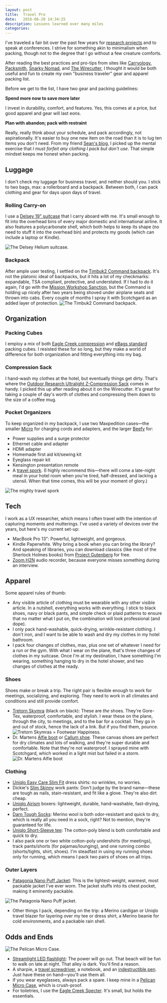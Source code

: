 ```yaml
---
layout: post
title:  Travel Pro
date:   2016-06-20 14:34:25
description: Lessons learned over many miles
categories:
---
```

I've traveled a fair bit over the past few years for [research projects](http://mailchimp.com/2015/#miles-traveled-for-product-and-customer-research) and to speak at conferences. I strive for something akin to minimalism when packing, though not to the degree that I go without a few creature comforts.

After reading the best practices and pro-tips from sites like [Carryology](http://www.carryology.com/), [Packsmith](http://blog.tortugabackpacks.com/), [Snarky Nomad](http://snarkynomad.com/), and [The Wirecutter](http://thewirecutter.com/reviews/travel-guide/), I thought it would be both useful and fun to create my own "business traveler" gear and apparel packing list.

Before we get to the list, I have two gear and packing guidelines:

**Spend more now to save more later**

I invest in durability, comfort, and features. Yes, this comes at a price, but good apparel and gear will last eons.

**Plan with abandon; pack with restraint**

Really, really think about your schedule, and pack accordingly, not aspirationally. It's easier to buy one new item on the road than it is to lug ten items you don't need. From my friend [Sean's blog](http://blog.seanbonner.com/2013/01/08/baggage/), I picked up the mental exercise that _I must forfeit any clothing I pack but don't use_. That simple mindset keeps me honest when packing.

## Luggage
I don't check my luggage for business travel, and neither should you. I stick to two bags, max: a rollerboard and a backpack. Between both, I can pack clothing and gear for days upon days of travel.

### Rolling Carry-on
I use a [Delsey 19" suitcase](https://www.amazon.com/gp/product/B00PX0QJDY/ref=oh_aui_search_detailpage?ie=UTF8&psc=1) that I carry aboard with me. It's small enough to fit into the overhead bins of every major domestic and international airline. It also features a polycarbonate shell, which both helps to keep its shape (no need to stuff it into the overhead bin) and protects my goods (which can include a laptop or Kindle).

![The Delsey Helium suitcase.](/assets/images/delsey.jpg "Delsey suitcase image")

### Backpack
After ample user testing, I settled on the [Timbuk2 Command backpack](http://www.timbuk2.com/command-tsa-friendly-laptop-backpack/392.html). It's not the platonic ideal of backpacks, but it hits a lot of my checkmarks: expandable, TSA compliant, protective, and understated. If I had to do it again, I'd go with the [Mission Workshop Sanction](http://missionworkshop.com/products/bags/backpacks/rucksack/sanction.php), but the Command is holding up nicely after two years being shoved under airplane seats and thrown into cabs. Every couple of months I spray it with Scotchgard as an added layer of protection.
![The Timbuk2 Command backpack.](/assets/images/command.jpg "Timbuk2 backpack image")

## Organization

### Packing Cubes
I employ a mix of both [Eagle Creek compression](https://www.amazon.com/dp/B00BYFC4Z4/ref=twister_B00F9T852C?_encoding=UTF8&psc=1) and [eBags standard](http://www.ebags.com/product/ebags/packing-cubes-3pc-set/13032) packing cubes. I resisted these for so long, but they make a world of difference for both organization and fitting everything into my bag.

### Compression Sack
I hand-wash my clothes at the hotel, but eventually things get dirty. That's where the [Outdoor Research Ultralight Z-Compression Sack](https://www.amazon.com/Outdoor-Research-Ultralight-Z-Compression-8-Liter/dp/B00ATNI5X2?ie=UTF8&ascsubtag=WC82781&linkCode=xm2&tag=thewire06-20) comes in handy. I picked this up after reading about it on the Wirecutter. It's great for taking a couple of day's worth of clothes and compressing them down to the size of a coffee mug.

### Pocket Organizers
To keep organized in my backpack, I use two Maxpedition cases—the smaller [Micro](https://www.amazon.com/gp/product/B005CSYVSW/ref=oh_aui_search_detailpage?ie=UTF8&psc=1) for charging cords and adapters, and the larger [Beefy](https://www.amazon.com/gp/product/B00AQ6E5XQ/ref=oh_aui_search_detailpage?ie=UTF8&psc=1) for:

* Power supplies and a surge protector
* Ethernet cable and adapter
* HDMI adapter
* Homemade first aid kit/sewing kit
* Eyeglass repair kit
* Kensington presentation remote
* A [travel spork](https://www.amazon.com/MSR-6908-Spork-Red/dp/B00A9A2BJE/ref=pd_sim_sbs_468_4?ie=UTF8&dpID=31-6z52IqDL&dpSrc=sims&preST=_AC_UL480_SR468%2C480_&psc=1&refRID=SGEQK2DTF1YW7Y8MBKCM). (I highly recommend this—there will come a late-night meal in your hotel room when you're tired, half-dressed, and lacking a utensil. When that time comes, this will be your moment of glory.)

![The mighty travel spork](/assets/images/spork.jpg "Spork image")


## Tech
I work as a UX researcher, which means I often travel with the intention of capturing moments and mutterings. I've used a variety of devices over the years, but here's my current set-up:

* MacBook Pro 13": Powerful, lightweight, and gorgeous.
* Kindle Paperwhite. Why bring a book when you can bring the library? And speaking of libraries, you can download classics (like most of the Sherlock Holmes books) from [Project Gutenberg](https://www.gutenberg.org/wiki/Free_Kindle_Books) for free.
* [Zoom H2N](https://www.amazon.com/Zoom-H2N-H2n-Handy-Recorder/dp/B005CQ2ZY6/ref=sr_1_1?s=sporting-goods&ie=UTF8&qid=1466560732&sr=8-1&keywords=zoom+h2n) audio recorder, because everyone misses something during an interview.

## Apparel
Some apparel rules of thumb:
* Any visible article of clothing must be wearable with any other visible article. In a nutshell, everything works with everything. I stick to black shoes, navy or black pants, and simple check or plaid patterns to ensure that no matter what I put on, the combination will look professional (and dope).
* I only pack hand-washable, quick-drying, wrinkle-resistant clothing. I don't iron, and I want to be able to wash and dry my clothes in my hotel bathroom.
* I pack four changes of clothes, max, plus one set of whatever I need for a run or the gym. With what I wear on the plane, that's three changes of clothes in my suitcase. Once I'm at my destination, I have something I'm wearing, something hanging to dry in the hotel shower, and two changes of clothes at the ready.

### Shoes
Shoes make or break a trip. The right pair is flexible enough to work for meetings, socializing, and exploring. They need to work in all climates and conditions and still provide comfort.
* [Tretorn Skymra](http://static.beyondtherack.com/productimages/TRE47236013/large/TRE47236013_1.jpg) (black on black): These are _the_ shoes. They're Gore-Tex, waterproof, comfortable, and stylish. I wear these on the plane, through the city, to meetings, and to the bar for a cocktail. They go in and out of stock, hence the lack of a link. But if you find them, pounce.
![Tretorn Skymras = Footwear Happiness.](/assets/images/tretorns.jpg "Tretorn shoes image")
* Dr. Martens [Alfie boot](https://www.amazon.com/gp/product/B005M8VR84/ref=oh_aui_search_detailpage?ie=UTF8&psc=1) or [Callum shoe](https://www.amazon.com/gp/product/B005UWI5U0/ref=oh_aui_search_detailpage?ie=UTF8&psc=1). These canvas shoes are perfect for dry climates and lots of walking, and they're super durable and comfortable. Note that they're not waterproof. I sprayed mine with Scotchgard, which worked in a light mist but failed in a storm.
![Dr. Martens Alfie boot](/assets/images/alfie.jpg "Alfie boots image")

### Clothing
* [Uniqlo Easy Care Slim Fit](http://www.uniqlo.com/content/uniqlo/us/en/men/dress-shirts/easy-care-slim-fit-stretch.html) dress shirts: no wrinkles, no worries.
* Dickie's [Slim Skinny](https://www.amazon.com/gp/product/B00B6E4RVW/ref=oh_aui_search_detailpage?ie=UTF8&psc=1) work pants: Don't judge by the brand name—these are tough as nails, stain-resistant, and fit like a glove. They're also dirt cheap.
* [Uniqlo Airism](http://www.uniqlo.com/us/search.html?q=airism%20boxer) boxers: lightweight, durable, hand-washable, fast-drying, perfect.
* [Darn Tough Socks](https://darntough.com/): Merino wool is both odor-resistant and quick to dry, which is really all you need in a sock, right? Not to mention, they're guaranteed for life.
* [Uniqlo Short-Sleeve tee](http://www.uniqlo.com/us/product/men-packaged-dry-crew-neck-short-sleeve-t-shirt-138665.html#08-003): The cotton-poly blend is both comfortable and quick to dry.
* I also pack one or two white cotton-poly undershirts (for meetings), track pants/shorts (for pajamas/lounging), and one running combo (shorts/tights, shirt, shoes). I'm steadfast in using my running shoes only for running, which means I pack two pairs of shoes on all trips.

### Outer Layers
* [Patagonia Nano Puff Jacket](http://www.patagonia.com/us/product/mens-nano-puff-jacket?p=84211-1): This is the lightest-weight, warmest, most packable jacket I've ever worn. The jacket stuffs into its chest pocket, making it eminently packable.

![The Patagonia Nano Puff jacket.](/assets/images/patagonia.jpg "Patagonia jacket image")

* Other things I pack, depending on the trip: a Merino cardigan or Uniqlo travel blazer for layering over my tee or dress shirt, a Merino beanie for cold environments, and a packable rain shell.

## Odds and Ends
![The Pelican Micro Case.](/assets/images/pelican.jpg "Pelican case image")

* [Streamlight LED flashlight](https://www.amazon.com/gp/product/B0015UC17E/ref=oh_aui_search_detailpage?ie=UTF8&psc=1): The power will go out. That beach will be fun to walk on late at night. That alley is dark. You'll find a reason.
* A sharpie, a [travel screwdriver](https://www.amazon.com/gp/product/B0014KMDZ0/ref=oh_aui_search_detailpage?ie=UTF8&psc=1), a notebook, and an [indestructible pen](https://www.amazon.com/gp/product/B003AACADM/ref=oh_aui_search_detailpage?ie=UTF8&psc=1). Just have these on hand—you'll use them all.
* If you wear eyeglasses, always pack a spare. I keep mine in a [Pelican Micro Case](https://www.amazon.com/gp/product/B001TOLRC6/ref=oh_aui_detailpage_o01_s01?ie=UTF8&psc=1), which is crush-proof.
* For toiletries, I use the [Eagle Creek Specter](http://shop.eaglecreek.com/packit-specter-quick-trip/d/1245_cl_1884). It's small, but holds the essentials.
